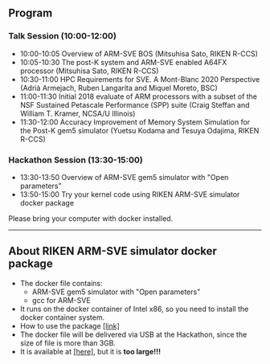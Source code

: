 
## Program
### Talk Session (10:00-12:00)
* 10:00-10:05 Overview of ARM-SVE BOS (Mitsuhisa Sato, RIKEN R-CCS)
* 10:05-10:30 The post-K system and ARM-SVE enabled A64FX processor (Mitsuhisa Sato, RIKEN R-CCS)
* 10:30-11:00 HPC Requirements for SVE. A Mont-Blanc 2020 Perspective (Adrià Armejach, Ruben Langarita and Miquel Moreto, BSC)
* 11:00-11:30 Initial 2018 evaluate of ARM processors with a subset of the NSF Sustained Petascale Performance (SPP) suite (Craig Steffan and William T. Kramer, NCSA/U Illinois)
* 11:30-12:00 Accuracy Improvement of Memory System Simulation for the Post-K gem5 simulator (Yuetsu Kodama and Tesuya Odajima, RIKEN R-CCS)

### Hackathon Session (13:30-15:00)
* 13:30-13:50 Overview of ARM-SVE gem5 simulator with "Open parameters"
* 13:50-15:00 Try your kernel code using RIKEN ARM-SVE simulator docker package

 Please bring your computer with docker installed.
 
---
## About RIKEN ARM-SVE simulator docker package
* The docker file contains:
  * ARM-SVE gem5 simulator with "Open parameters"
  * gcc for ARM-SVE
* It runs on the docker container of Intel x86, so you need to install the docker container system.
* How to use the package [[link]](https://briefcase.riken.jp/public/NWdAAAYkQQLA04YBtZBqor8QTa0laNtcXecejIsTI2Wl)
* The docker file will be delivered via USB at the Hackathon, since the size of file is more than 3GB. 
 * It is available at [[here]](https://briefcase.riken.jp/public/PYrsgApnSETAt9IBWUdq35cLwpGGeCSb5hgmRT9OGQ_T), but it is **too large!!!**

<!-- * [HPCオープンソースソフトウェア普及部会の概要]({{ site.baseurl }}/overview). -->



